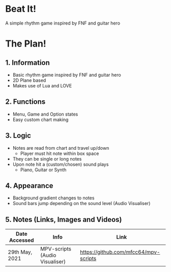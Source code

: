 # Beat It!
A simple rhythm game inspired by FNF and guitar hero


# The Plan!

## 1. Information
* Basic rhythm game inspired by FNF and guitar hero
* 2D Plane based
* Makes use of Lua and LOVE
## 2. Functions
* Menu, Game and Option states
* Easy custom chart making
## 3. Logic
* Notes are read from chart and travel up/down
  * Player must hit note within box space
* They can be single or long notes
* Upon note hit a (custom/chosen) sound plays
  * Piano, Guitar or Synth
## 4. Appearance
* Background gradient changes to notes
* Sound bars jump depending on the sound level (Audio Visualiser)


## 5. Notes (Links, Images and Videos)
|Date Accessed |Info  | Link|
--- | --- | ---
|29th May, 2021|MPV-scripts (Audio Visualiser)|https://github.com/mfcc64/mpv-scripts|
